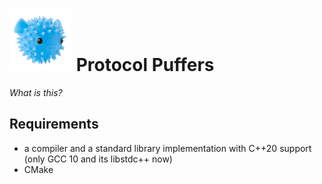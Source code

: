 # ![puffer](asset/puffer.png) Protocol Puffers

*What is this?*

## Requirements

- a compiler and a standard library implementation with C++20 support (only GCC 10 and its libstdc++ now)
- CMake
